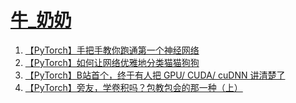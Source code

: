 # [牛_奶奶](https://space.bilibili.com/492738377)

1. [【PyTorch】手把手教你跑通第一个神经网络](https://www.bilibili.com/video/BV1UR4y1t7Cm)
2. [【PyTorch】如何让网络优雅地分类猫猫狗狗](https://www.bilibili.com/video/BV1fS4y1Q7Ph)
3. [【PyTorch】B站首个，终于有人把 GPU/ CUDA/ cuDNN 讲清楚了](https://www.bilibili.com/video/BV15Q4y1i7Bp)
4. [【PyTorch】旁友，学卷积吗？包教包会的那一种（上）](https://www.bilibili.com/video/BV1qa411r7ZE?p=1)